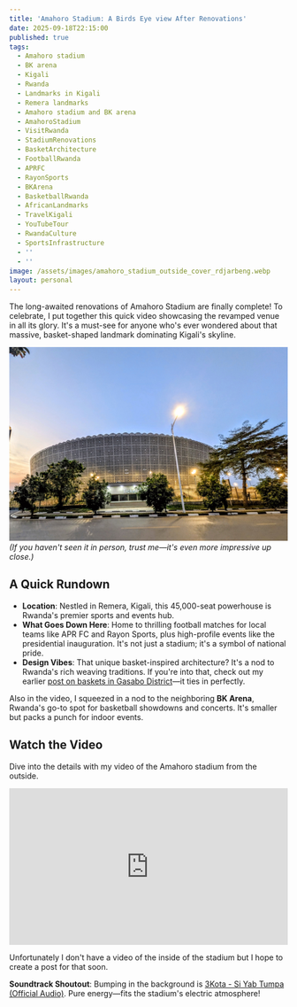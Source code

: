 ```yaml
---
title: 'Amahoro Stadium: A Birds Eye view After Renovations'
date: 2025-09-18T22:15:00
published: true
tags:
  - Amahoro stadium
  - BK arena
  - Kigali
  - Rwanda
  - Landmarks in Kigali
  - Remera landmarks
  - Amahoro stadium and BK arena
  - AmahoroStadium
  - VisitRwanda
  - StadiumRenovations
  - BasketArchitecture
  - FootballRwanda
  - APRFC
  - RayonSports
  - BKArena
  - BasketballRwanda
  - AfricanLandmarks
  - TravelKigali
  - YouTubeTour
  - RwandaCulture
  - SportsInfrastructure
  - ''
  - ''
image: /assets/images/amahoro_stadium_outside_cover_rdjarbeng.webp
layout: personal
---
```

The long-awaited renovations of Amahoro Stadium are finally complete! To celebrate, I put together this quick video showcasing the revamped venue in all its glory. It's a must-see for anyone who's ever wondered about that massive, basket-shaped landmark dominating Kigali's skyline.

![Amahoro Stadium exterior resembling a woven basket](/assets/images/1000257968.jpg "Amahoro Stadium exterior resembling a woven basket")  
_(If you haven't seen it in person, trust me—it's even more impressive up close.)_

## A Quick Rundown

- **Location**: Nestled in Remera, Kigali, this 45,000-seat powerhouse is Rwanda's premier sports and events hub.
- **What Goes Down Here**: Home to thrilling football matches for local teams like APR FC and Rayon Sports, plus high-profile events like the presidential inauguration. It's not just a stadium; it's a symbol of national pride.
- **Design Vibes**: That unique basket-inspired architecture? It's a nod to Rwanda's rich weaving traditions. If you're into that, check out my earlier [post on baskets in Gasabo District](https://rdjarbeng.com/personal/gasabo_basket/)—it ties in perfectly.

Also in the video, I squeezed in a nod to the neighboring **BK Arena**, Rwanda's go-to spot for basketball showdowns and concerts. It's smaller but packs a punch for indoor events.

## Watch the Video

Dive into the details with my video of the Amahoro stadium from the outside. 

<div style="position: relative; padding-bottom: 56.25%; height: 0; overflow: hidden;">
  <iframe 
    src="https://www.youtube.com/embed/jiec7XXD6EY" 
    title="Why is there a giant basket on this building? – Amahoro Stadium Tour" 
    frameborder="0" 
    allow="accelerometer; autoplay; clipboard-write; encrypted-media; gyroscope; picture-in-picture; web-share" 
    referrerpolicy="strict-origin-when-cross-origin" 
    allowfullscreen 
    style="position: absolute; top: 0; left: 0; width: 100%; height: 100%;">
  </iframe>
</div>

Unfortunately I don't have a video of the inside of the stadium but I hope to create a post for that soon.

**Soundtrack Shoutout**: Bumping in the background is [3Kota - Si Yab Tumpa (Official Audio)](https://www.youtube.com/watch?v=7qL4BmTQkrc). Pure energy—fits the stadium's electric atmosphere!
